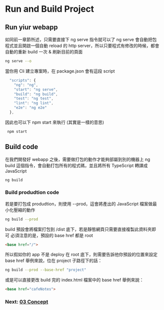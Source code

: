 # Run and Build Project

## Run yiur webapp

如同前一章節所述，只需要直接下 ng serve 指令就可以了
ng serve 會自動把包程式並且開啟一個自動 reload 的 http server，所以只要程式有修改的時候，都會自動的重新 build 一次 & 刷新目前的頁面

```sh
ng serve --o
```

當你用 Cli 建立專案時，在 package.json 會有這段 script

```js
  "scripts": {
    "ng": "ng",
    "start": "ng serve",
    "build": "ng build",
    "test": "ng test",
    "lint": "ng lint",
    "e2e": "ng e2e"
  },
```

因此也可以下 npm start 來執行 (其實是一樣的意思)

```sh
 npm start
```

## Build code

在我們開發好 webapp 之後，需要做打包的動作才能夠部屬到別的機器上
ng build 這個指令，會自動打包所有的程式碼，並且將所有 TypeScript 轉譯成 JavaScript

```sh
ng build
```

### Build produdtion code

若是要打包成 produdtion，則使用 --prod，這會將產出的 JavaScript 檔案做最小化壓縮的動作

```sh
ng build --prod
```

build 預設會將檔案打包到 /dist 底下，若是靜態網頁只需要直接複製此資料夾即可
必須注意的是，預設的 base href 都是 root

```html
<base href="/">
```

所以假如你的 app 不是 deploy 在 root 底下，則需要告訴他你預設的位置來設定 base href
舉例來說，位在 project 子路徑下的話：

```sh
ng build --prod --base-href "project"
```

或是可以直接更改 build 完的 index.html 檔案中的 base href
舉例來說：

```html
<base href="cafeNotes">
```

### Next:  [03 Concept]

[03 Concept]: <03.concept.md>
